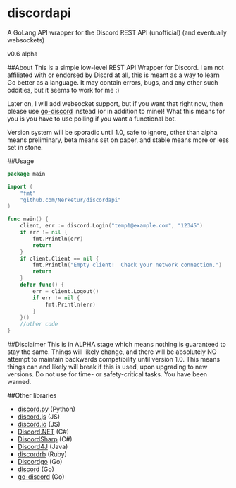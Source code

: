 # discordapi
A GoLang API wrapper for the Discord REST API (unofficial) (and eventually websockets)

v0.6 alpha

##About
This is a simple low-level REST API Wrapper for Discord.  I am not affiliated with or endorsed by Discrd at all, this is meant as a way to learn Go better as a language.  It may contain errors, bugs, and any other such oddities, but it seems to work for me :)

Later on, I will add websocket support, but if you want that right now, then please use [go-discord](https://github.com/gdraynz/go-discord) instead (or in addition to mine)!  What this means for you is you have to use polling if you want a functional bot.

Version system will be sporadic until 1.0, safe to ignore, other than alpha means preliminary, beta means set on paper, and stable means more or less set in stone.

##Usage
```go
package main

import (
	"fmt"
	"github.com/Nerketur/discordapi"
)

func main() {
	client, err := discord.Login("temp1@example.com", "12345")
	if err != nil {
		fmt.Println(err)
		return
	}
	if client.Client == nil {
		fmt.Println("Empty client!  Check your network connection.")
		return
	}
	defer func() {
		err = client.Logout()
		if err != nil {
			fmt.Println(err)
		}
	}()
	//other code
}
```

##Disclaimer
This is in ALPHA stage which means nothing is guaranteed to stay the same.  Things will likely change, and there will be absolutely NO attempt to maintain backwards compatibility until version 1.0.  This means things can and likely will break if this is used, upon upgrading to new versions.  Do not use for time- or safety-critical tasks.  You have been warned.

##Other libraries
- [discord.py](https://github.com/Rapptz/discord.py) (Python)
- [discord.js](https://github.com/discord-js/discord.js) (JS)
- [discord.io](https://github.com/izy521/discord.io) (JS)
- [Discord.NET](https://github.com/RogueException/Discord.Net) (C#)
- [DiscordSharp](https://github.com/Luigifan/DiscordSharp) (C#)
- [Discord4J](https://github.com/knobody/Discord4J) (Java)
- [discordrb](https://github.com/meew0/discordrb) (Ruby)
- [Discordgo](https://github.com/bwmarrin/Discordgo) (Go)
- [discord](https://github.com/Xackery/discord) (Go)
- [go-discord](https://github.com/gdraynz/go-discord) (Go)
